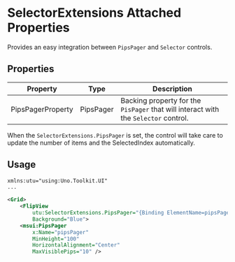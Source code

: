# SelectorExtensions Attached Properties

Provides an easy integration between `PipsPager` and `Selector` controls.

## Properties
Property|Type|Description
-|-|-
PipsPagerProperty|PipsPager| Backing property for the `PisPager` that will interact with the `Selector` control.

When the `SelectorExtensions.PipsPager` is set, the control will take care to update the number of items and the SelectedIndex automatically.

## Usage
```xml
xmlns:utu="using:Uno.Toolkit.UI"
...

<Grid>
    <FlipView
        utu:SelectorExtensions.PipsPager="{Binding ElementName=pipsPager}"
        Background="Blue">
    <msui:PipsPager
        x:Name="pipsPager"
        MinHeight="100"
        HorizontalAlignment="Center"
        MaxVisiblePips="10" />
```